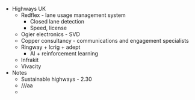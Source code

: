 - Highways UK
	- Redflex - lane usage management system
		- Closed lane detection
		- Speed, license
	- Ogier electronics - SVD
	- Copper consultancy - communications and engagement specialists
	- Ringway + lcrig + adept
		- AI + reinforcement learning
	- Infrakit
	- Vivacity
- Notes
	- Sustainable highways - 2.30
	- ///aa
	-
